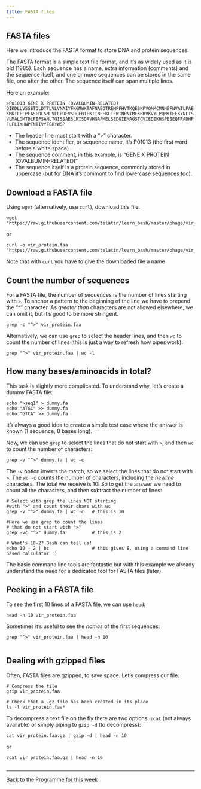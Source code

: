 ```yaml
---
title: FASTA files
---
```


## FASTA files
 
Here we introduce the FASTA format to store DNA and protein sequences.

The FASTA format is a simple text file format, and it’s as widely used as it is old (1985). Each sequence has a name, extra information (comments) and the sequence itself, and one or more sequences can be stored in the same file, one after the other. The sequence itself can span multiple lines.

Here an example:

    
        
```
>P01013 GENE X PROTEIN (OVALBUMIN-RELATED)
QIKDLLVSSSTDLDTTLVLVNAIYFKGMWKTAFNAEDTREMPFHVTKQESKPVQMMCMNNSFNVATLPAE
KMKILELPFASGDLSMLVLLPDEVSDLERIEKTINFEKLTEWTNPNTMEKRRVKVYLPQMKIEEKYNLTS
VLMALGMTDLFIPSANLTGISSAESLKISQAVHGAFMELSEDGIEMAGSTGVIEDIKHSPESEQFRADHP
FLFLIKHNPTNTIVYFGRYWSP

```  

*   The header line must start with a “>” character.
*   The sequence identifier, or sequence name, it’s P01013 (the first word before a white space)
*   The sequence comment, in this example, is “GENE X PROTEIN (OVALBUMIN-RELATED)”
*   The sequence itself is a protein sequence, commonly stored in uppercase (but for DNA it’s commont to find lowercase sequences too).

Download a FASTA file
-----------------------------

Using `wget` (alternatively, use `curl`), download this file.

    
```
wget "https://raw.githubusercontent.com/telatin/learn_bash/master/phage/vir_protein.faa"
```
or

```
curl -o vir_protein.faa "https://raw.githubusercontent.com/telatin/learn_bash/master/phage/vir_protein.faa"
```
Note that with `curl` you have to give the downloaded file a name
    
Count the number of sequences
-----------------------------

For a FASTA file, the number of sequences is the number of lines starting with `>`. To anchor a pattern to the beginning of the line we have to prepend the “^” character. As _greater than_ characters are not allowed elsewhere, we can omit it, but it’s good to be more stringent.

    
```
grep -c "^>" vir_protein.faa
```
        
    

Alternatively, we can use `grep` to select the header lines, and then `wc` to count the number of lines (this is just a way to refresh how pipes work):

    
```
grep "^>" vir_protein.faa | wc -l
```
    

How many bases/aminoacids in total?
-----------------------------------

This task is slightly more complicated. To understand why, let’s create a dummy FASTA file:

    
```
echo ">seq1" > dummy.fa
echo "ATGC" >> dummy.fa
echo "GTCA" >> dummy.fa
```
        
It’s always a good idea to create a simple test case where the answer is known (1 sequence, 8 bases long).

Now, we can use `grep` to select the lines that do not start with `>`, and then `wc` to count the number of characters:

    
```
grep -v "^>" dummy.fa | wc -c
```
     

The `-v` option inverts the match, so we select the lines that do not start with `>`. The `wc -c` counts the number of characters, including the _newline_ characters. The total we receive is 10! So to get the answer we need to count all the characters, and then subtract the number of lines:

    
```
# Select with grep the lines NOT starting 
#with ">" and count their chars with wc
grep -v "^>" dummy.fa | wc -c   # this is 10

#Here we use grep to count the lines
# that do not start with ">"
grep -vc "^>" dummy.fa          # this is 2
    
# What's 10-2? Bash can tell us!
echo 10 - 2 | bc                # this gives 8, using a command line based calculator :)

```
    

The basic command line tools are fantastic but with this example we already understand the need for a dedicated tool for FASTA files (later).

Peeking in a FASTA file
-----------------------

To see the first 10 lines of a FASTA file, we can use `head`:

    
```
head -n 10 vir_protein.faa
```
        

Sometimes it’s useful to see the _names_ of the first sequences:

    
```
grep "^>" vir_protein.faa | head -n 10
    
```
        

Dealing with gzipped files
--------------------------

Often, FASTA files are gzipped, to save space. Let’s compress our file:

    
```
# Compress the file
gzip vir_protein.faa
    
# Check that a .gz file has been created in its place
ls -l vir_protein.faa*
```

To decompress a text file on the fly there are two options: `zcat` (not always available) or simply piping to `gzip -d` (to decompress):

```
cat vir_protein.faa.gz | gzip -d | head -n 10
```
or

```
zcat vir_protein.faa.gz | head -n 10
    
```
    



---

[Back to the Programme for this week](week_1__programme.md)
